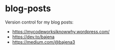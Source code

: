 # blog-posts
Version control for my blog posts:
- https://mycodeworksiknowwhy.wordpress.com/
- https://dev.to/bajena
- https://medium.com/@bajena3
